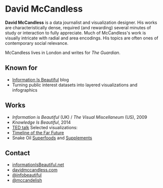 # David McCandless

**David McCandless** is a data journalist and visualization designer. His works
are characteristically dense, required (and rewarding) several minutes of study
or interaction to fully appreciate. Much of McCandless's work is visually
intricate with radial and area encodings. His topics are often ones of
contemporary social relevance.

McCandless lives in London and writes for _The Guardian_.

## Known for
* [Information Is Beautiful](http://www.informationisbeautiful.net/) blog
* Turning public interest datasets into layered visualizations and infographics

## Works
* _Information is Beautiful_ (UK) / _The Visual Miscellaneum_ (US), 2009
* _Knowledge Is Beautiful_, 2014
* [TED talk](http://www.ted.com/talks/david_mccandless_the_beauty_of_data_visualization)
Selected visualizations:
* [Timeline of the Far Future](http://www.bbc.com/future/story/20140105-timeline-of-the-far-future)
* Snake Oil [Superfoods](http://www.informationisbeautiful.net/visualizations/snake-oil-superfoods/) and [Supplements](http://www.informationisbeautiful.net/play/snake-oil-supplements/)

## Contact
* [informationIsBeautiful.net](http://www.informationisbeautiful.net/)
* [davidmccandless.com](http://www.davidmccandless.com/)
* [@infobeautiful](https://twitter.com/infobeautiful)
* [@mccandelish](https://twitter.com/mccandelish)
